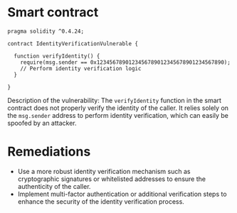 # Smart contract

```solidity
pragma solidity ^0.4.24;

contract IdentityVerificationVulnerable {
  
  function verifyIdentity() {
    require(msg.sender == 0x1234567890123456789012345678901234567890);
    // Perform identity verification logic
  }
  
}
```

Description of the vulnerability: The `verifyIdentity` function in the smart contract does not properly verify the identity of the caller. It relies solely on the `msg.sender` address to perform identity verification, which can easily be spoofed by an attacker.

# Remediations

- Use a more robust identity verification mechanism such as cryptographic signatures or whitelisted addresses to ensure the authenticity of the caller.
- Implement multi-factor authentication or additional verification steps to enhance the security of the identity verification process.